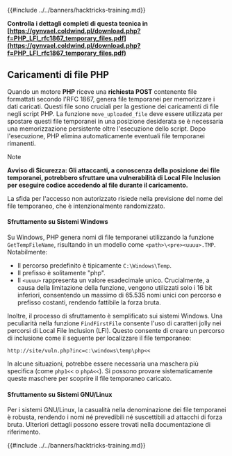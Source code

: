{{#include ../../banners/hacktricks-training.md}}

**Controlla i dettagli completi di questa tecnica in [https://gynvael.coldwind.pl/download.php?f=PHP_LFI_rfc1867_temporary_files.pdf](https://gynvael.coldwind.pl/download.php?f=PHP_LFI_rfc1867_temporary_files.pdf)**

## **Caricamenti di file PHP**

Quando un motore **PHP** riceve una **richiesta POST** contenente file formattati secondo l'RFC 1867, genera file temporanei per memorizzare i dati caricati. Questi file sono cruciali per la gestione dei caricamenti di file negli script PHP. La funzione `move_uploaded_file` deve essere utilizzata per spostare questi file temporanei in una posizione desiderata se è necessaria una memorizzazione persistente oltre l'esecuzione dello script. Dopo l'esecuzione, PHP elimina automaticamente eventuali file temporanei rimanenti.

> [!NOTE]
> **Avviso di Sicurezza: Gli attaccanti, a conoscenza della posizione dei file temporanei, potrebbero sfruttare una vulnerabilità di Local File Inclusion per eseguire codice accedendo al file durante il caricamento.**

La sfida per l'accesso non autorizzato risiede nella previsione del nome del file temporaneo, che è intenzionalmente randomizzato.

#### Sfruttamento su Sistemi Windows

Su Windows, PHP genera nomi di file temporanei utilizzando la funzione `GetTempFileName`, risultando in un modello come `<path>\<pre><uuuu>.TMP`. Notabilmente:

- Il percorso predefinito è tipicamente `C:\Windows\Temp`.
- Il prefisso è solitamente "php".
- Il `<uuuu>` rappresenta un valore esadecimale unico. Crucialmente, a causa della limitazione della funzione, vengono utilizzati solo i 16 bit inferiori, consentendo un massimo di 65.535 nomi unici con percorso e prefisso costanti, rendendo fattibile la forza bruta.

Inoltre, il processo di sfruttamento è semplificato sui sistemi Windows. Una peculiarità nella funzione `FindFirstFile` consente l'uso di caratteri jolly nei percorsi di Local File Inclusion (LFI). Questo consente di creare un percorso di inclusione come il seguente per localizzare il file temporaneo:
```
http://site/vuln.php?inc=c:\windows\temp\php<<
```
In alcune situazioni, potrebbe essere necessaria una maschera più specifica (come `php1<<` o `phpA<<`). Si possono provare sistematicamente queste maschere per scoprire il file temporaneo caricato.

#### Sfruttamento su Sistemi GNU/Linux

Per i sistemi GNU/Linux, la casualità nella denominazione dei file temporanei è robusta, rendendo i nomi né prevedibili né suscettibili ad attacchi di forza bruta. Ulteriori dettagli possono essere trovati nella documentazione di riferimento.

{{#include ../../banners/hacktricks-training.md}}
